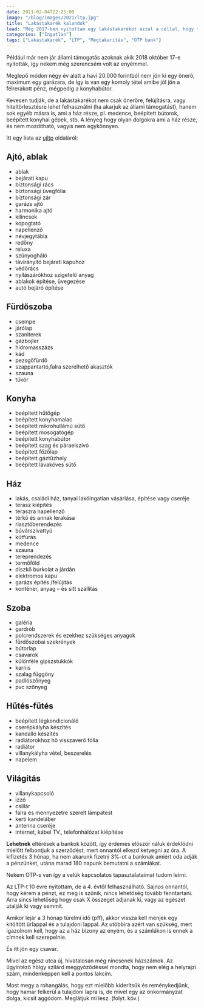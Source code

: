 ```yaml
---
date: 2021-02-04T22:25:00
image: "/blog/images/2021/ltp.jpg"
title: "Lakástakarék kalandok"
lead: "Még 2017-ben nyitottam egy lakástakarékot azzal a céllal, hogy talán négy év múlva lesz valamicske önerőm egy kis lakásra, de azóta jócskán megváltoztak a dolgok."
categories: ["Ingatlan"]
tags: ["Lakástakarék", "LTP", "Megtakarítás", "OTP bank"]
---
```


<p>Például már nem jár állami támogatás azoknak akik 2018 október 17-e nyitották, így nekem még szerencsém volt az enyémmel. </p>

<p>Meglepő módon négy év alatt a havi 20.000 forintból nem jön ki egy önerő, maximum egy garázsra, de így is van egy komoly tétel amibe jól jön a félrerakott pénz, mégpedig a konyhabútor.</p>

<p>Kevesen tudják, de a lakástakarékot nem csak önerőre, felújításra, vagy hiteltörlesztésre lehet felhasználni (ha akarjuk az állami támogatást), hanem sok egyéb másra is, ami a ház része, pl. medence, beépített bútorok, beépített konyhai gépek, stb. A lényeg hogy olyan dolgokra ami a ház része, és nem mozdítható, vagyis nem egykönnyen.</p>

<p>Itt egy lista az <a rel="noreferrer noopener" href="https://ujltp.hu/mire-hasznalhato-fel-lakastakarek-itt-teljes-lista/" data-type="URL" data-id="https://ujltp.hu/mire-hasznalhato-fel-lakastakarek-itt-teljes-lista/" target="_blank">ujltp</a> oldaláról:</p>

<h2>Ajtó, ablak</h2>

<ul>
    <li>ablak</li>
    <li>bejárati kapu</li>
    <li>biztonsági rács</li>
    <li>biztonsági üvegfólia</li>
    <li>biztonsági zár</li>
    <li>garázs ajtó</li>
    <li>harmonika ajtó</li>
    <li>kilincsek</li>
    <li>kopogtató</li>
    <li>napellenző</li>
    <li>névjegytábla</li>
    <li>redőny</li>
    <li>reluxa</li>
    <li>szúnyogháló</li>
    <li>távirányító bejárati kapuhoz</li>
    <li>védőrács</li>
    <li>nyílászárókhoz szigetelő anyag</li>
    <li>ablakok építése, üvegezése</li>
    <li>autó bejáró építése</li>
</ul>

<h2>Fürdőszoba</h2>

<ul>
    <li>csempe</li>
    <li>járólap</li>
    <li>szaniterek</li>
    <li>gázbojler</li>
    <li>hidromasszázs</li>
    <li>kád</li>
    <li>pezsgőfürdő</li>
    <li>szappantartó,falra szerelhető akasztók</li>
    <li>szauna</li>
    <li>tükör</li>
</ul>

<h2>Konyha</h2>

<ul>
    <li>beépített hűtőgép</li>
    <li>beépített konyhamalac</li>
    <li>beépített mikrohullámú sütő</li>
    <li>beépített mosogatógép</li>
    <li>beépített konyhabútor</li>
    <li>beépített szag és páraelszívó</li>
    <li>beépített főzőlap</li>
    <li>beépített gáztűzhely</li>
    <li>beépített lávaköves sütő</li>
</ul>

<h2>Ház</h2>

<ul>
    <li>lakás, családi ház, tanyai lakóingatlan vásárlása, építése vagy cseréje</li>
    <li>terasz kiépítés</li>
    <li>teraszra napellenző</li>
    <li>térkő és annak lerakása</li>
    <li>riasztóberendezés</li>
    <li>búvárszivattyú</li>
    <li>kútfúrás</li>
    <li>medence</li>
    <li>szauna</li>
    <li>tereprendezés</li>
    <li>termőföld</li>
    <li>díszkő burkolat a járdán</li>
    <li>elektromos kapu</li>
    <li>garázs építés /felújítás</li>
    <li>konténer, anyag – és sitt szállítás</li>
</ul>

<h2>Szoba</h2>

<ul>
    <li>galéria</li>
    <li>gardrób</li>
    <li>polcrendszerek és ezekhez szükséges anyagok</li>
    <li>fürdőszobai szekrények</li>
    <li>bútorlap</li>
    <li>csavarok</li>
    <li>különféle gipszstukkók</li>
    <li>karnis</li>
    <li>szalag függöny</li>
    <li>padlószőnyeg</li>
    <li>pvc szőnyeg</li>
</ul>

<h2>Hűtés-fűtés</h2>

<ul>
    <li>beépített légkondicionáló</li>
    <li>cserépkályha készítés</li>
    <li>kandalló készítés</li>
    <li>radiátorokhoz hő visszaverő fólia</li>
    <li>radiátor</li>
    <li>villanykályha vétel, beszerelés</li>
    <li>napelem</li>
</ul>

<h2>Világítás</h2>

<ul>
    <li>villanykapcsoló</li>
    <li>izzó</li>
    <li>csillár</li>
    <li>falra és mennyezetre szerelt lámpatest</li>
    <li>kerti kandeláber</li>
    <li>antenna cseréje</li>
    <li>internet, kábel TV., telefonhálózat kiépítése</li>
</ul>

<p><strong>Lehetnek</strong> eltérések a bankok között, így érdemes először náluk érdeklődni mielőtt felbontjuk a szerződést, mert onnantól elkezd ketyegni az óra. A kifizetés 3 hónap, ha nem akarunk fizetni 3%-ot a banknak amiért oda adják a pénzünket, utána marad 180 napunk bemutatni a számlákat.</p>

<p>Nekem OTP-s van így a velük kapcsolatos tapasztalataimat tudom leírni.</p>

<p>Az LTP-t 10 évre nyitottam, de a 4. évtől felhasználható. Sajnos onnantól, hogy kérem a pénzt, ez meg is szűnik, nincs lehetőség tovább fenntartani. Arra sincs lehetőség hogy csak X összeget adjanak ki, vagy az egészet utalják ki vagy semmit.</p>

<p>Amikor lejár a 3 hónap türelmi idő (pff), akkor vissza kell menjek egy kitöltött űrlappal és a tulajdoni lappal. Az utóbbira azért van szükség, mert igazolnom kell, hogy az a ház bizony az enyém, és a számlákon is ennek a címnek kell szerepelnie.</p>

<p>És itt jön egy csavar.</p>

<p>Mivel az egész utca új, hivatalosan még nincsenek házszámok. Az ügyintéző hölgy szilárd meggyőződéssel mondta, hogy nem elég a helyrajzi szám, mindenképpen kell a pontos lakcím.</p>

<p>Most megy a rohangálás, hogy ezt mielőbb kiderítsük és reménykedjünk, hogy hamar felkerül a tulajdoni lapra is, de mivel egy az önkormányzat dolga, kicsit aggódom. Meglátjuk mi lesz. (folyt. köv.)</p>